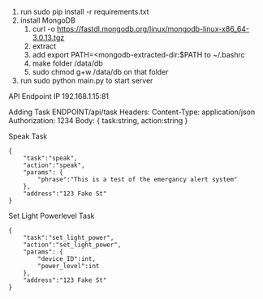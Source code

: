 1. run sudo pip install -r requirements.txt
2. install MongoDB
    1. curl -o https://fastdl.mongodb.org/linux/mongodb-linux-x86_64-3.0.13.tgz
    2. extract
    3. add export PATH=<mongodb-extracted-dir:$PATH to ~/.bashrc
    4. make folder /data/db
    5. sudo chmod g+w /data/db on that folder
3. run sudo python main.py to start server


API Endpoint IP
    192.168.1.15:81

Adding Task
    ENDPOINT/api/task
    Headers:
        Content-Type: application/json
        Authorization: 1234
    Body:
        {
            task:string,
            action:string
        }


Speak Task

    {
        "task":"speak",
        "action":"speak",
        "params": {
            "phrase":"This is a test of the emergancy alert system"
        },
        "address":"123 Fake St"
    }

Set Light Powerlevel Task

    {
        "task":"set_light_power",
        "action":"set_light_power",
        "params": {
            "device_ID":int,
            "power_level":int
        },
        "address":"123 Fake St"
    }




